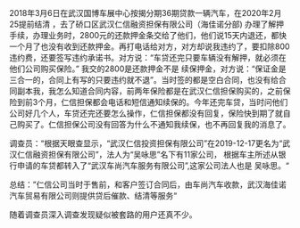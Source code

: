 2018年3月6日在武汉国博车展中心按揭分期36期贷款一辆汽车，在2020年2月25提前结清 ，去了硚口区武汉仁信融资担保有限公司（海佳诺分部) 办理了解押手续，办理业务时，2800元的还款押金条交给了他们，他们说15天内退还，都快一个月了也没有收到还款押金。再打电话给对方，对方却说我违约了，要扣除800违约费，还要签写违约承诺书。对方说：“车贷还完只要车辆没有解押，就必须在他们公司购买保险。” 我交的2800是还款押金不是 续保押金，对方说：“保证金是三合一的，合同上有写的只要违约就不退”。当时签的都是空白合同，也没有给合同副本我，我怎么知道合同内容，前两年保险都是在武汉仁信担保购买的，之前保险到前3个月，仁信担保都会电话和短信通知续保的。今年还完车贷，当时问他们公司好几个人，车贷还完还要怎么操作，仁信担保都没有回复，保险快到期了就自己购买了。仁信担保公司没有回答为什么不通知我续保，也不再回复我的消息了。

调查员：“根据天眼查显示，“武汉仁信投资担保有限公司”在2019-12-17更名为“武汉仁信融资担保有限公司”，法人为“吴咏思”名下有11家公司， 根据车主所述从银行申请的车贷都转入了“武汉车尚汽车服务有限公司”,这家公司法人也是 吴咏思。“

总结：”仁信公司当时于售前，和客户签订合同后，由车尚汽车收款，武汉海佳诺汽车贸易有限公司则提供贷后催款、结清等服务“


随着调查员深入调查发现疑似被套路的用户还真不少。
